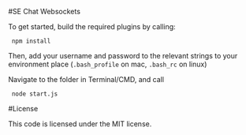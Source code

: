 #SE Chat Websockets

To get started, build the required plugins by calling:

     npm install

Then, add your username and password to the relevant strings to your environment place (`.bash_profile` on mac, `.bash_rc` on linux)

Navigate to the folder in Terminal/CMD, and call

     node start.js

#License

This code is licensed under the MIT license.
